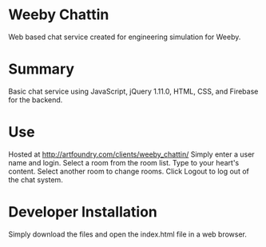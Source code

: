 Weeby Chattin
==============

Web based chat service created for engineering simulation for Weeby.

Summary
=======
Basic chat service using JavaScript, jQuery 1.11.0, HTML, CSS, and Firebase for the backend.

Use
===
Hosted at http://artfoundry.com/clients/weeby_chattin/
Simply enter a user name and login.  Select a room from the room list.  Type to your heart's content.  Select another room to change rooms.  Click Logout to log out of the chat system.

Developer Installation
======================
Simply download the files and open the index.html file in a web browser.
